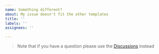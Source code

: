 ```yaml
---
name: Something different?
about: My issue doesn't fit the other templates
title: ''
labels: ''
assignees: ''

---
```


> Note that if you have a question please use the [Discussions](https://github.com/kkovaletp/photoview/discussions) instead
